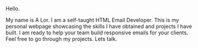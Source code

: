 Hello.

My name is A Lor. I am a self-taught HTML Email Developer. This is my personal webpage showcasing the skills I have obtained and projects I have built. I am ready to help your team build responsive emails for your clients. Feel free to go through my projects. Lets talk.
